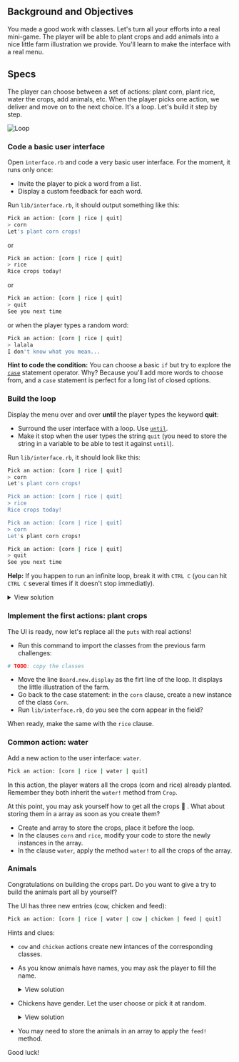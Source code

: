 ## Background and Objectives

You made a good work with classes. Let's turn all your efforts into a real mini-game. The player will be able to plant crops and add animals into a nice little farm illustration we provide.
You'll learn to make the interface with a real menu.



## Specs

The player can choose between a set of actions: plant corn, plant rice, water the crops, add animals, etc.
When the player picks one action, we deliver and move on to the next choice. It's a loop.
Let's build it step by step.

![Loop](https://raw.githubusercontent.com/lewagon/fullstack-images/master/ruby/farming-diary/loop.svg?sanitize=true)

### Code a basic user interface

Open `interface.rb` and code a very basic user interface. For the moment, it runs only once:
  - Invite the player to pick a word from a list.
  - Display a custom feedback for each word.

Run `lib/interface.rb`, it should output something like this:

```bash
Pick an action: [corn | rice | quit]
> corn
Let's plant corn crops!
```

or

```bash
Pick an action: [corn | rice | quit]
> rice
Rice crops today!
```

or

```bash
Pick an action: [corn | rice | quit]
> quit
See you next time
```

or when the player types a random word:

```bash
Pick an action: [corn | rice | quit]
> lalala
I don't know what you mean...
```

**Hint to code the condition:** You can choose a basic `if` but try to explore the [`case`](https://ruby-doc.org/docs/keywords/1.9/Object.html#method-i-case) statement operator. Why? Because you'll add more words to choose from, and a `case` statement is perfect for a long list of closed options.


### Build the loop

Display the menu over and over **until** the player types the keyword **quit**:
  - Surround the user interface with a loop. Use [`until`](https://ruby-doc.org/docs/keywords/1.9/Object.html#method-i-until).
  - Make it stop when the user types the string `quit` (you need to store the string in a variable to be able to test it against `until`).

Run `lib/interface.rb`, it should look like this:

```bash
Pick an action: [corn | rice | quit]
> corn
Let's plant corn crops!

Pick an action: [corn | rice | quit]
> rice
Rice crops today!

Pick an action: [corn | rice | quit]
> corn
Let's plant corn crops!

Pick an action: [corn | rice | quit]
> quit
See you next time
```

**Help:** If you happen to run an infinite loop, break it with `CTRL C` (you can hit `CTRL C` several times if it doesn't stop immediatly).


<details>
    <summary markdown='span'>View solution</summary>

```bash
 action = ""
  until action == "quit"

    puts "Pick an action: [corn | rice | quit]"
    print "> "

    action = gets.chomp
    case action
    when "corn"
      puts "Let's plant corn crops!"
    when "rice"
      puts "Rice crops today!"
    when "quit"
      puts "See you next time"
    else
      puts "I don't know what you mean..."
    end
  end 
```
</details>


### Implement the first actions: plant crops

The UI is ready, now let's replace all the `puts` with real actions!

- Run this command to import the classes from the previous farm challenges:

```ruby
# TODO: copy the classes
```

 - Move the line `Board.new.display` as the firt line of the loop. It displays the little illustration of the farm.
 - Go back to the case statement: in the `corn` clause, create a new instance of the class `Corn`.
 - Run `lib/interface.rb`, do you see the corn appear in the field?

When ready, make the same with the `rice` clause.


### Common action: water

Add a new action to the user interface: `water`.

```bash
Pick an action: [corn | rice | water | quit]
```

In this action, the player waters all the crops (corn and rice) already planted. Remember they both inherit the `water!` method from `Crop`.

At this point, you may ask yourself how to get all the crops 🤔 . What about storing them in a array as soon as you create them?

  - Create and array to store the crops, place it before the loop.
  - In the clauses `corn` and `rice`, modify your code to store the newly instances in the array.
  - In the clause `water`, apply the method `water!` to all the crops of the array.


### Animals

Congratulations on building the crops part. Do you want to give a try to build the animals part all by yourself?

The UI has three new entries (cow, chicken and feed):

```bash
Pick an action: [corn | rice | water | cow | chicken | feed | quit] 
```

Hints and clues:
  - `cow` and `chicken` actions create new intances of the corresponding classes.
  - As you know animals have names, you may ask the player to fill the name.
  
    <details>
    <summary markdown='span'>View solution</summary>

    ```bash
    when "cow"
      puts "Name the cow"
      print "> "
      name = gets.chomp
      Cow.new(name) 
    ``` 
    </details>

  - Chickens have gender. Let the user choose or pick it at random.
  
    <details>
    <summary markdown='span'>View solution</summary>

    ```bash
      when "chicken"
        gender = ["female", "male"].sample
        puts "The chicken is a #{gender}"
        puts "Name the chicken"
        print "> "
        name = gets.chomp
        Chicken.new(name, gender)
    ``` 
    </details>

  - You may need to store the animals in an array to apply the `feed!` method.

Good luck!
